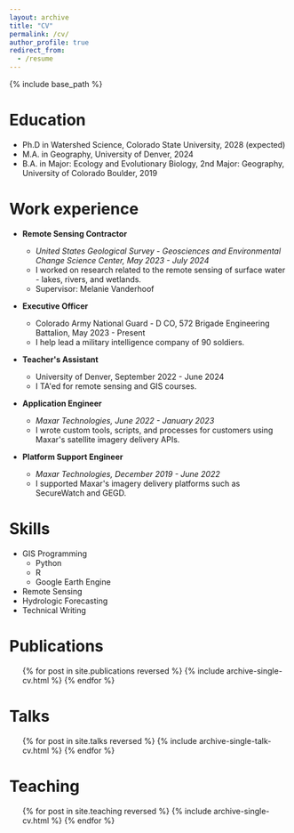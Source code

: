 ```yaml
---
layout: archive
title: "CV"
permalink: /cv/
author_profile: true
redirect_from:
  - /resume
---
```


{% include base_path %}

Education
======
* Ph.D in Watershed Science, Colorado State University, 2028 (expected)
* M.A. in Geography, University of Denver, 2024
* B.A. in Major: Ecology and Evolutionary Biology, 2nd Major: Geography, University of Colorado Boulder, 2019

Work experience
======
* **Remote Sensing Contractor**
  * *United States Geological Survey - Geosciences and Environmental Change Science Center, May 2023 - July 2024*
  * I worked on research related to the remote sensing of surface water - lakes, rivers, and wetlands.
  * Supervisor: Melanie Vanderhoof

* **Executive Officer**
  * Colorado Army National Guard - D CO, 572 Brigade Engineering Battalion, May 2023 - Present
  * I help lead a military intelligence company of 90 soldiers.

* **Teacher's Assistant**
  * University of Denver, September 2022 - June 2024
  * I TA'ed for remote sensing and GIS courses.

* **Application Engineer**
  * *Maxar Technologies, June 2022 - January 2023*
  * I wrote custom tools, scripts, and processes for customers using Maxar's satellite imagery delivery APIs.

* **Platform Support Engineer**
  * *Maxar Technologies, December 2019 - June 2022*
  * I supported Maxar's imagery delivery platforms such as SecureWatch and GEGD.
  
Skills
======
* GIS Programming
  * Python
  * R
  * Google Earth Engine
* Remote Sensing
* Hydrologic Forecasting
* Technical Writing

Publications
======
  <ul>{% for post in site.publications reversed %}
    {% include archive-single-cv.html %}
  {% endfor %}</ul>
  
Talks
======
  <ul>{% for post in site.talks reversed %}
    {% include archive-single-talk-cv.html  %}
  {% endfor %}</ul>
  
Teaching
======
  <ul>{% for post in site.teaching reversed %}
    {% include archive-single-cv.html %}
  {% endfor %}</ul>
  

